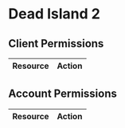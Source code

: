 # Dead Island 2


## Client Permissions
| Resource | Action |
| - | - |

## Account Permissions
| Resource | Action |
| - | - |

